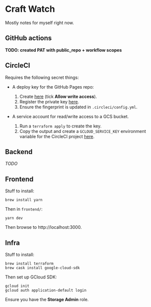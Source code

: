 # Craft Watch

Mostly notes for myself right now.


## GitHub actions

**TODO: created PAT with public_repo + workflow scopes**


## CircleCI

Requires the following secret things:

- A deploy key for the GitHub Pages repo:
    1. Create [here][create-deploy-key] (tick **Allow write access**).
    2. Register the private key [here][register-key].
    3. Ensure the fingerprint is updated in `.circleci/config.yml`.

- A service account for read/write access to a GCS bucket.
    1. Run a `terraform apply` to create the key.
    2. Copy the output and create a `GCLOUD_SERVICE_KEY` environment variable for the CircleCI
       project [here][circleci-env-var].

[create-deploy-key]: https://github.com/craft-watch/craft-watch.github.io/settings/keys/new
[register-key]: https://app.circleci.com/settings/project/github/craft-watch/craft-watch/ssh
[circleci-env-var]: https://app.circleci.com/settings/project/github/craft-watch/craft-watch/environment-variables


## Backend

*TODO*


## Frontend

Stuff to install:

```
brew install yarn
```

Then in `frontend/`:

```
yarn dev
```

Then browse to http://localhost:3000.


## Infra

Stuff to install:

```
brew install terraform
brew cask install google-cloud-sdk
```

Then set up GCloud SDK:

```
gcloud init
gcloud auth application-default login
```

Ensure you have the **Storage Admin** role.


